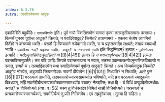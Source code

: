 ```yaml
---
index: 6.3.76
sutra: एकादिश्चैकस्य चादुक्

---
```

   एकादिरिति बहुव्रीहिः। `एकान्नविंशतिः` इति। पूर्वं नञो विंशतिशब्देन समासं कृत्वा ततस्तृतीयसमासः कत्र्तव्यः। किमर्थं पुनरयं पूर्वान्त आदुक्? क्रियते, न परादिरेवादुट्? क्रियेत? तत्राण्यमर्थः - एकस्य चेत्येष आगमिनो दिर्देशो न कत्र्तव्यो भवति। परादौ हि क्रियमाणे नञेवागमो भवति, स च प्रकृतत्वादेव लक्ष्यते; तत्रायं वक्यार्थो भवति - `एकादिश्च नञ्? प्रकृत्या भवति, आदुट्? च तस्यागमो भवति` इति सिद्धमिष्टम्? इत्याह - `पूर्वान्तोऽयम्` इत्यादि। _यरोऽनुनासिकेऽनुनासिको वा_ [[8|4|45]]  इत्यत्र हि _न पदान्ताट्टोरनाम्_ [[8|4|42]]  इत्यतः पदन्तादित्यनुवर्तते। तत्र यदि परदिः क्रियते पदान्तताऽस्य न स्यात्, ततश्च पदान्तलक्षणोऽनुनासिकविकल्पो न स्यात्, इष्यते च। तस्माद्विकल्पेन यथा स्यादित्येवमर्थं पूर्वान्त आदुक्? क्रियते। अथ किमर्थमादुक् क्रियते? आदुगेव नोच्येत, अदुक्यपि क्रियमाणेऽकः सवर्णो दीर्घत्वेन  [[6|1|101]]  सिध्यति? न सिध्यति; _अतो गुणे_ [[6|1|97]]  पररूपत्वं प्राप्नोति, तदपयकारोच्चारणसामर्थ्यान्न भविष्यति, यदि ह्रत्र पररूपत्वं स्याद्दुकमेव विदध्यात्, तर्हि सवर्णदीर्घत्वमप्यकारोच्चारणसामर्थ्यान्न स्यात्? नैतदस्ति; तथा हि - यं विधिं प्रत्युपदेशोऽनर्थकः स्यात्? स विधिर्बाध्यते (व्या।प।56) यस्य तु विधेस्तदेव निमित्तं नासौ विधिर्बाध्यते। पररूपत्वं च प्रत्यकारोच्चारणमनर्थकम्, सवर्मदीर्घत्वं तु प्रति निमित्तमेव। एवं तह्र्रदुगेवायम्। तुल्या हि संहिता॥
